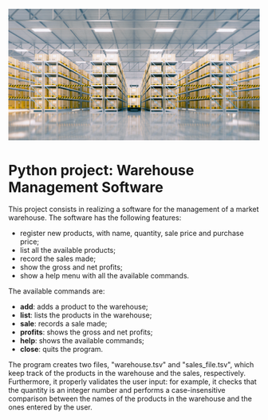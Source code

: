 ![warehouse_image](https://github.com/Mat-Gug/python-project/blob/main/warehouse.png)

# Python project: Warehouse Management Software 

This project consists in realizing a software for the management of a market warehouse. The software has the following features:

- register new products, with name, quantity, sale price and purchase price;
- list all the available products;
- record the sales made;
- show the gross and net profits;
- show a help menu with all the available commands.

The available commands are:

- **add**: adds a product to the warehouse;
- **list**: lists the products in the warehouse;
- **sale**: records a sale made;
- **profits**: shows the gross and net profits;
- **help**: shows the available commands;  
- **close**: quits the program. 

The program creates two files, "warehouse.tsv" and "sales_file.tsv", which keep track of the products in the warehouse and the sales, respectively.<br> Furthermore, it properly validates the user input: for example, it checks that the quantity is an integer number and performs a case-insensitive comparison between the names of the products in the warehouse and the ones entered by the user.
